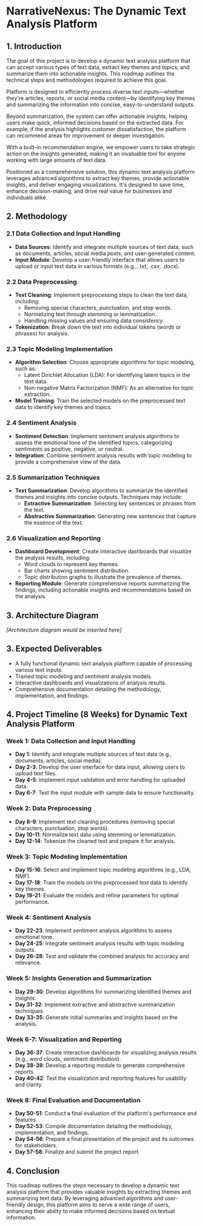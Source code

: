 # NarrativeNexus: The Dynamic Text Analysis Platform

## 1. Introduction

The goal of this project is to develop a dynamic text analysis platform that can accept various types of text data, extract key themes and topics, and summarize them into actionable insights. This roadmap outlines the technical steps and methodologies required to achieve this goal.

Platform is designed to efficiently process diverse text inputs—whether they're articles, reports, or social media content—by identifying key themes and summarizing the information into concise, easy-to-understand outputs.

Beyond summarization, the system can offer actionable insights, helping users make quick, informed decisions based on the extracted data. For example, if the analysis highlights customer dissatisfaction, the platform can recommend areas for improvement or deeper investigation.

With a built-in recommendation engine, we empower users to take strategic action on the insights generated, making it an invaluable tool for anyone working with large amounts of text data.

Positioned as a comprehensive solution, this dynamic text analysis platform leverages advanced algorithms to extract key themes, provide actionable insights, and deliver engaging visualizations. It's designed to save time, enhance decision-making, and drive real value for businesses and individuals alike.

## 2. Methodology

### 2.1 Data Collection and Input Handling
- **Data Sources**: Identify and integrate multiple sources of text data, such as documents, articles, social media posts, and user-generated content.
- **Input Module**: Develop a user-friendly interface that allows users to upload or input text data in various formats (e.g., .txt, .csv, .docx).

### 2.2 Data Preprocessing
- **Text Cleaning**: Implement preprocessing steps to clean the text data, including:
  - Removing special characters, punctuation, and stop words.
  - Normalizing text through stemming or lemmatization.
  - Handling missing values and ensuring data consistency.
- **Tokenization**: Break down the text into individual tokens (words or phrases) for analysis.

### 2.3 Topic Modeling Implementation
- **Algorithm Selection**: Choose appropriate algorithms for topic modeling, such as:
  - Latent Dirichlet Allocation (LDA): For identifying latent topics in the text data.
  - Non-negative Matrix Factorization (NMF): As an alternative for topic extraction.
- **Model Training**: Train the selected models on the preprocessed text data to identify key themes and topics.

### 2.4 Sentiment Analysis
- **Sentiment Detection**: Implement sentiment analysis algorithms to assess the emotional tone of the identified topics, categorizing sentiments as positive, negative, or neutral.
- **Integration**: Combine sentiment analysis results with topic modeling to provide a comprehensive view of the data.

### 2.5 Summarization Techniques
- **Text Summarization**: Develop algorithms to summarize the identified themes and insights into concise outputs. Techniques may include:
  - **Extractive Summarization**: Selecting key sentences or phrases from the text.
  - **Abstractive Summarization**: Generating new sentences that capture the essence of the text.

### 2.6 Visualization and Reporting
- **Dashboard Development**: Create interactive dashboards that visualize the analysis results, including:
  - Word clouds to represent key themes.
  - Bar charts showing sentiment distribution.
  - Topic distribution graphs to illustrate the prevalence of themes.
- **Reporting Module**: Generate comprehensive reports summarizing the findings, including actionable insights and recommendations based on the analysis.

## 3. Architecture Diagram
*[Architecture diagram would be inserted here]*

## 3. Expected Deliverables
- A fully functional dynamic text analysis platform capable of processing various text inputs.
- Trained topic modeling and sentiment analysis models.
- Interactive dashboards and visualizations of analysis results.
- Comprehensive documentation detailing the methodology, implementation, and findings.

## 4. Project Timeline (8 Weeks) for Dynamic Text Analysis Platform

### Week 1: Data Collection and Input Handling
- **Day 1**: Identify and integrate multiple sources of text data (e.g., documents, articles, social media).
- **Day 2-3**: Develop the user interface for data input, allowing users to upload text files.
- **Day 4-5**: Implement input validation and error handling for uploaded data.
- **Day 6-7**: Test the input module with sample data to ensure functionality.

### Week 2: Data Preprocessing
- **Day 8-9**: Implement text cleaning procedures (removing special characters, punctuation, stop words).
- **Day 10-11**: Normalize text data using stemming or lemmatization.
- **Day 12-14**: Tokenize the cleaned text and prepare it for analysis.

### Week 3: Topic Modeling Implementation
- **Day 15-16**: Select and implement topic modeling algorithms (e.g., LDA, NMF).
- **Day 17-18**: Train the models on the preprocessed text data to identify key themes.
- **Day 19-21**: Evaluate the models and refine parameters for optimal performance.

### Week 4: Sentiment Analysis
- **Day 22-23**: Implement sentiment analysis algorithms to assess emotional tone.
- **Day 24-25**: Integrate sentiment analysis results with topic modeling outputs.
- **Day 26-28**: Test and validate the combined analysis for accuracy and relevance.

### Week 5: Insights Generation and Summarization
- **Day 29-30**: Develop algorithms for summarizing identified themes and insights.
- **Day 31-32**: Implement extractive and abstractive summarization techniques.
- **Day 33-35**: Generate initial summaries and insights based on the analysis.

### Week 6-7: Visualization and Reporting
- **Day 36-37**: Create interactive dashboards for visualizing analysis results (e.g., word clouds, sentiment distribution).
- **Day 38-39**: Develop a reporting module to generate comprehensive reports.
- **Day 40-42**: Test the visualization and reporting features for usability and clarity.

### Week 8: Final Evaluation and Documentation
- **Day 50-51**: Conduct a final evaluation of the platform's performance and features.
- **Day 52-53**: Compile documentation detailing the methodology, implementation, and findings.
- **Day 54-56**: Prepare a final presentation of the project and its outcomes for stakeholders.
- **Day 57-58**: Finalize and submit the project report.

## 4. Conclusion

This roadmap outlines the steps necessary to develop a dynamic text analysis platform that provides valuable insights by extracting themes and summarizing text data. By leveraging advanced algorithms and user-friendly design, this platform aims to serve a wide range of users, enhancing their ability to make informed decisions based on textual information.